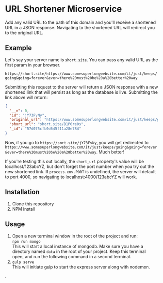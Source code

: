 # URL Shortener Microservice

Add any valid URL to the path of this domain and you'll receive a shortened URL in a JSON response. Navigating to the shortened URL will redirect you to the original URL.

## Example

Let's say your server name is `short.site`. You can pass any valid URL as the first param in your browser.

`https://short.site/https://www.somesuperlongwebsite.com/it/just/keeps/going&going=forever&ever=there%20must%20be%20a%20better%20way`

Submitting this request to the server will return a JSON response with a new shortened link that will persist as long as the database is live. Submitting the link above will return: 
```json
{
  "__v": 0,
  "id": "jY73FvNy",
  "original_url": "https://www.somesuperlongwebsite.com/it/just/keeps/going&going=forever&ever=there%20must%20be%20a%20better%20way",
  "short_url": "short.site/B1P0re0s",
  "_id": "57d075cfb0d645f11a28e784"
}
```

Now, if you go to `https://sort.site/jY73FvNy`, you will get redirected to `https://www.somesuperlongwebsite.com/it/just/keeps/going&going=forever&ever=there%20must%20be%20a%20better%20way`. Much better!

If you're testing this out locally, the `short_url` property's value will be localhost/123abcYZ, but don't forget the port number when you try out the new shortened link. If `process.env.PORT` is undefined, the server will default to port 4000, so navigating to localhost:4000/123abcYZ will work.

## Installation

1. Clone this repository
2. NPM install

## Usage

1. Open a new terminal window in the root of the project and run:    
`npm run mongo`    
This will start a local instance of mongodb. Make sure you have a directory named `data` in the root of your project. Keep this terminal open, and run the following command in a second terminal.
2. `gulp serve`    
This will initiate gulp to start the express server along with nodemon.


.
